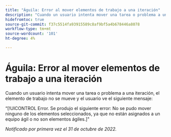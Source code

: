 ```yaml
---
title: "Águila: Error al mover elementos de trabajo a una iteración"
description: "Cuando un usuario intenta mover una tarea o problema a una iteración, el elemento de trabajo no se mueve y el usuario ve un mensaje de error."
hidefromtoc: true
source-git-commit: f37c5514fa93915589c8af9bf5a4b678446a8078
workflow-type: tm+mt
source-wordcount: '101'
ht-degree: 4%

---
```



# Águila: Error al mover elementos de trabajo a una iteración

Cuando un usuario intenta mover una tarea o problema a una iteración, el elemento de trabajo no se mueve y el usuario ve el siguiente mensaje:

“[!UICONTROL Error. Se produjo el siguiente error: No se pudo mover ninguno de los elementos seleccionados, ya que no están asignados a un equipo ágil o no son elementos ágiles.]&quot;

_Notificado por primera vez el 31 de octubre de 2022._

